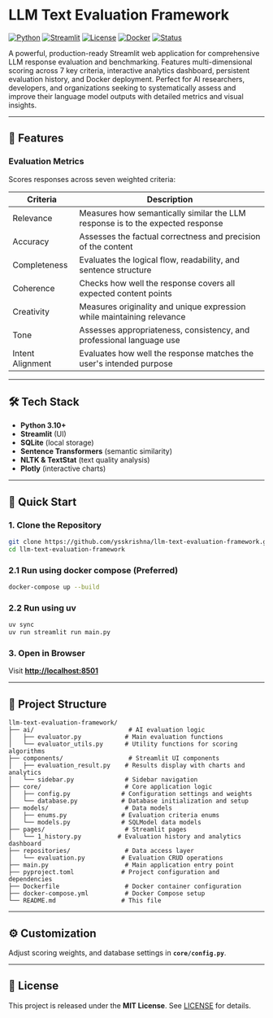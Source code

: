 # LLM Text Evaluation Framework

[![Python](https://img.shields.io/badge/Python-3.10+-blue.svg)](https://www.python.org/downloads/)
[![Streamlit](https://img.shields.io/badge/Streamlit-1.48+-red.svg)](https://streamlit.io/)
[![License](https://img.shields.io/badge/License-MIT-green.svg)](LICENSE)
[![Docker](https://img.shields.io/badge/Docker-Ready-blue.svg)](https://docker.com/)
[![Status](https://img.shields.io/badge/Status-Beta-orange.svg)](https://github.com/ysskrishna/llm-text-evaluation-framework)

A powerful, production-ready Streamlit web application for comprehensive LLM response evaluation and benchmarking. Features multi-dimensional scoring across 7 key criteria, interactive analytics dashboard, persistent evaluation history, and Docker deployment. Perfect for AI researchers, developers, and organizations seeking to systematically assess and improve their language model outputs with detailed metrics and visual insights.

---

## 📌 Features

### **Evaluation Metrics**

Scores responses across seven weighted criteria:

| Criteria         | Description                                                                         |
| ---------------- | ----------------------------------------------------------------------------------- |
| Relevance        | Measures how semantically similar the LLM response is to the expected response      |
| Accuracy         | Assesses the factual correctness and precision of the content                       |
| Completeness     | Evaluates the logical flow, readability, and sentence structure                     |
| Coherence        | Checks how well the response covers all expected content points                     |
| Creativity       | Measures originality and unique expression while maintaining relevance              |
| Tone             | Assesses appropriateness, consistency, and professional language use                |
| Intent Alignment | Evaluates how well the response matches the user's intended purpose                 |

---

## 🛠 Tech Stack

* **Python 3.10+**
* **Streamlit** (UI)
* **SQLite** (local storage)
* **Sentence Transformers** (semantic similarity)
* **NLTK & TextStat** (text quality analysis)
* **Plotly** (interactive charts)

---

## 🚀 Quick Start

### **1. Clone the Repository**

```bash
git clone https://github.com/ysskrishna/llm-text-evaluation-framework.git
cd llm-text-evaluation-framework
```

### **2.1 Run using docker compose (Preferred)**
```bash
docker-compose up --build
```


### **2.2 Run using uv**

```bash
uv sync
uv run streamlit run main.py
```


### **3. Open in Browser**

Visit **[http://localhost:8501](http://localhost:8501)**

---

## 📂 Project Structure

```
llm-text-evaluation-framework/
├── ai/                          # AI evaluation logic
│   ├── evaluator.py            # Main evaluation functions
│   └── evaluator_utils.py      # Utility functions for scoring algorithms
├── components/                  # Streamlit UI components
│   ├── evaluation_result.py    # Results display with charts and analytics
│   └── sidebar.py              # Sidebar navigation
├── core/                       # Core application logic
│   ├── config.py              # Configuration settings and weights
│   └── database.py            # Database initialization and setup
├── models/                     # Data models
│   ├── enums.py               # Evaluation criteria enums
│   └── models.py              # SQLModel data models
├── pages/                      # Streamlit pages
│   └── 1_history.py          # Evaluation history and analytics dashboard
├── repositories/               # Data access layer
│   └── evaluation.py          # Evaluation CRUD operations
├── main.py                     # Main application entry point
├── pyproject.toml             # Project configuration and dependencies
├── Dockerfile                  # Docker container configuration
├── docker-compose.yml          # Docker Compose setup
└── README.md                  # This file
```

---

## ⚙️ Customization

Adjust scoring weights, and database settings in **`core/config.py`**.

---

## 📜 License

This project is released under the **MIT License**.
See [LICENSE](LICENSE) for details.